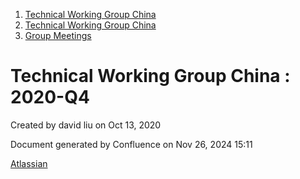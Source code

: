 1. [Technical Working Group China](index.html)
2. [Technical Working Group China](Technical-Working-Group-China_22151170.html)
3. [Group Meetings](Group-Meetings_22151180.html)

# Technical Working Group China : 2020-Q4

Created by david liu on Oct 13, 2020

Document generated by Confluence on Nov 26, 2024 15:11

[Atlassian](http://www.atlassian.com/)
